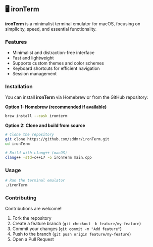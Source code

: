 
## 🖥️ ironTerm

**ironTerm** is a minimalist terminal emulator for macOS, focusing on simplicity, speed, and essential functionality.

### Features

* Minimalist and distraction-free interface
* Fast and lightweight
* Supports custom themes and color schemes
* Keyboard shortcuts for efficient navigation
* Session management

### Installation

You can install **ironTerm** via Homebrew or from the GitHub repository:

**Option 1: Homebrew (recommended if available)**

```bash
brew install --cask ironterm
```

**Option 2: Clone and build from source**

```bash
# Clone the repository
git clone https://github.com/sddmr/ironTerm.git
cd ironTerm

# Build with clang++ (macOS)
clang++ -std=c++17 -o ironTerm main.cpp
```

### Usage

```bash
# Run the terminal emulator
./ironTerm
```

### Contributing

Contributions are welcome!

1. Fork the repository
2. Create a feature branch (`git checkout -b feature/my-feature`)
3. Commit your changes (`git commit -m "Add feature"`)
4. Push to the branch (`git push origin feature/my-feature`)
5. Open a Pull Request
